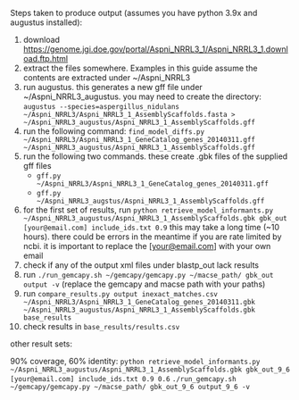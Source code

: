 Steps taken to produce output (assumes you have python 3.9x and augustus installed):

1. download https://genome.jgi.doe.gov/portal/Aspni_NRRL3_1/Aspni_NRRL3_1.download.ftp.html
2. extract the files somewhere. Examples in this guide assume the contents are extracted under ~/Aspni_NRRL3
3. run augustus. this generates a new gff file under ~/Aspni_NRRL3_augustus. you may need to create the directory:
```augustus --species=aspergillus_nidulans ~/Aspni_NRRL3/Aspni_NRRL3_1_AssemblyScaffolds.fasta > ~/Aspni_NRRL3_augustus/Aspni_NRRL3_1_AssemblyScaffolds.gff```
4. run the following command:
```find_model_diffs.py ~/Aspni_NRRL3/Aspni_NRRL3_1_GeneCatalog_genes_20140311.gff ~/Aspni_NRRL3_augustus/Aspni_NRRL3_1_AssemblyScaffolds.gff```
5. run the following two commands. these create .gbk files of the supplied gff files
    - ```gff.py ~/Aspni_NRRL3/Aspni_NRRL3_1_GeneCatalog_genes_20140311.gff```
    - ```gff.py ~/Aspni_NRRL3_augstus/Aspni_NRRL3_1_AssemblyScaffolds.gff```
6. for the first set of results, run
```python retrieve_model_informants.py ~/Aspni_NRRL3_augustus/Aspni_NRRL3_1_AssemblyScaffolds.gbk gbk_out [your@email.com] include_ids.txt 0.9```
this may take a long time (~10 hours). there could be errors in the meantime if you are rate limited by ncbi. it is important to replace the [your@email.com] with your own email
7. check if any of the output xml files under blastp_out lack results
8. run ```./run_gemcapy.sh ~/gemcapy/gemcapy.py ~/macse_path/ gbk_out output -v``` (replace the gemcapy and macse path with your paths)
9. run ```compare_results.py output inexact_matches.csv ~/Aspni_NRRL3/Aspni_NRRL3_1_GeneCatalog_genes_20140311.gbk ~/Aspni_NRRL3_augustus/Aspni_NRRL3_1_AssemblyScaffolds.gbk base_results```
10. check results in ```base_results/results.csv```

other result sets:

90% coverage, 60% identity:
```python retrieve_model_informants.py ~/Aspni_NRRL3_augustus/Aspni_NRRL3_1_AssemblyScaffolds.gbk gbk_out_9_6 [your@email.com] include_ids.txt 0.9 0.6```
```./run_gemcapy.sh ~/gemcapy/gemcapy.py ~/macse_path/ gbk_out_9_6 output_9_6 -v```

